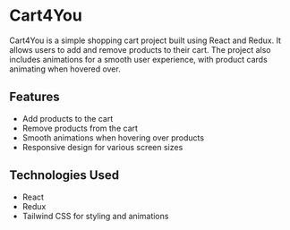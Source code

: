 # Cart4You

Cart4You is a simple shopping cart project built using React and Redux. It allows users to add and remove products to their cart. The project also includes animations for a smooth user experience, with product cards animating when hovered over.

## Features

- Add products to the cart
- Remove products from the cart
- Smooth animations when hovering over products
- Responsive design for various screen sizes

## Technologies Used

- React
- Redux
- Tailwind CSS for styling and animations

